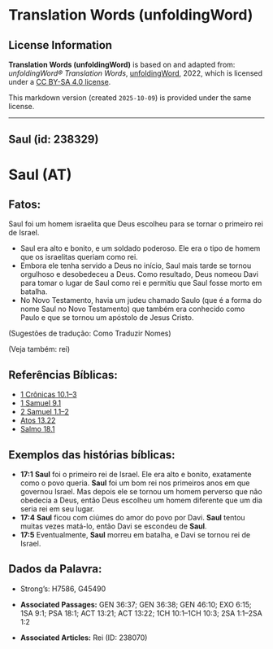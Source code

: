# Translation Words (unfoldingWord)

## License Information

**Translation Words (unfoldingWord)** is based on and adapted from: _unfoldingWord® Translation Words_, [unfoldingWord](https://unfoldingword.org/utw), 2022, which is licensed under a [CC BY-SA 4.0 license](https://creativecommons.org/licenses/by-sa/4.0/legalcode.en).

This markdown version (created `2025-10-09`) is provided under the same license.



--------------------------------

## Saul (id: 238329)

Saul (AT)
=========

Fatos:
------

Saul foi um homem israelita que Deus escolheu para se tornar o primeiro rei de Israel.

* Saul era alto e bonito, e um soldado poderoso. Ele era o tipo de homem que os israelitas queriam como rei.
* Embora ele tenha servido a Deus no início, Saul mais tarde se tornou orgulhoso e desobedeceu a Deus. Como resultado, Deus nomeou Davi para tomar o lugar de Saul como rei e permitiu que Saul fosse morto em batalha.
* No Novo Testamento, havia um judeu chamado Saulo (que é a forma do nome Saul no Novo Testamento) que também era conhecido como Paulo e que se tornou um apóstolo de Jesus Cristo.

(Sugestões de tradução: Como Traduzir Nomes)

(Veja também: rei)

Referências Bíblicas:
---------------------

* [1 Crônicas 10\.1–3](https://ref.ly/1Chr10:1-1Chr10:3)
* [1 Samuel 9\.1](https://ref.ly/1Sam9:1)
* [2 Samuel 1\.1–2](https://ref.ly/2Sam1:1-2Sam1:2)
* [Atos 13\.22](https://ref.ly/Acts13:22)
* [Salmo 18\.1](https://ref.ly/Ps18:1)

Exemplos das histórias bíblicas:
--------------------------------

* **17:1** **Saul** foi o primeiro rei de Israel. Ele era alto e bonito, exatamente como o povo queria. **Saul** foi um bom rei nos primeiros anos em que governou Israel. Mas depois ele se tornou um homem perverso que não obedecia a Deus, então Deus escolheu um homem diferente que um dia seria rei em seu lugar.
* **17:4** **Saul** ficou com ciúmes do amor do povo por Davi. **Saul** tentou muitas vezes matá\-lo, então Davi se escondeu de **Saul**.
* **17:5** Eventualmente, **Saul** morreu em batalha, e Davi se tornou rei de Israel.

Dados da Palavra:
-----------------

* Strong’s: H7586, G45490

* **Associated Passages:** GEN 36:37; GEN 36:38; GEN 46:10; EXO 6:15; 1SA 9:1; PSA 18:1; ACT 13:21; ACT 13:22; 1CH 10:1–1CH 10:3; 2SA 1:1–2SA 1:2
* **Associated Articles:** Rei (ID: 238070)


